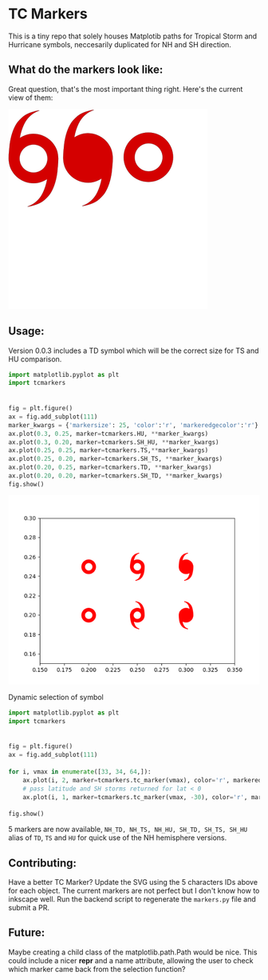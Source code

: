 # TC Markers

This is a tiny repo that solely houses Matplotib paths for Tropical Storm and Hurricane symbols, neccesarily duplicated for NH and SH direction.  

## What do the markers look like:
Great question, that's the most important thing right. Here's the current view of them:

<img src="https://github.com/abrammer/tc_markers/raw/TCMarkerStyle_addition_for_TD/backend/TSmeta.svg" alt="See repo for SVG of markers">


## Usage:

Version 0.0.3 includes a TD symbol which will be the correct size for TS and HU comparison. 


```python
import matplotlib.pyplot as plt
import tcmarkers


fig = plt.figure()
ax = fig.add_subplot(111)
marker_kwargs = {'markersize': 25, 'color':'r', 'markeredgecolor':'r'}
ax.plot(0.3, 0.25, marker=tcmarkers.HU, **marker_kwargs)
ax.plot(0.3, 0.20, marker=tcmarkers.SH_HU, **marker_kwargs)
ax.plot(0.25, 0.25, marker=tcmarkers.TS,**marker_kwargs)
ax.plot(0.25, 0.20, marker=tcmarkers.SH_TS, **marker_kwargs)
ax.plot(0.20, 0.25, marker=tcmarkers.TD, **marker_kwargs)
ax.plot(0.20, 0.20, marker=tcmarkers.SH_TD, **marker_kwargs)
fig.show()
```

<img src="https://github.com/abrammer/tc_markers/blob/TCMarkerStyle_addition_for_TD/tests/expected.png?raw=true" alt="See repo for SVG of markers">


Dynamic selection of symbol
```python
import matplotlib.pyplot as plt
import tcmarkers


fig = plt.figure()
ax = fig.add_subplot(111)

for i, vmax in enumerate([33, 34, 64,]):
    ax.plot(i, 2, marker=tcmarkers.tc_marker(vmax), color='r', markeredgecolor='r', markersize=10)
    # pass latitude and SH storms returned for lat < 0
    ax.plot(i, 1, marker=tcmarkers.tc_marker(vmax, -30), color='r', markeredgecolor='r', markersize=10)

fig.show()
```
5 markers are now available, `NH_TD, NH_TS, NH_HU, SH_TD, SH_TS, SH_HU` alias of `TD`, `TS` and `HU` for quick use of the NH hemisphere versions.  


## Contributing:
Have a better TC Marker? Update the SVG using the 5 characters IDs above for each object. The current markers are not perfect but I don't know how to inkscape well.  Run the backend script to regenerate the `markers.py` file and submit a PR.  


## Future:
Maybe creating a child class of the matplotlib.path.Path would be nice. This could include a nicer __repr__ and a name attribute, allowing the user to check which marker came back from the selection function?